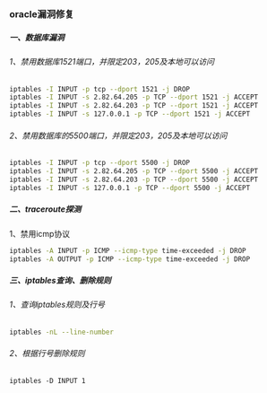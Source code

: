 ### oracle漏洞修复

##### 一、数据库漏洞

###### 1、禁用数据库1521端口，并限定203，205及本地可以访问

```bash
iptables -I INPUT -p tcp --dport 1521 -j DROP
iptables -I INPUT -s 2.82.64.205 -p TCP --dport 1521 -j ACCEPT
iptables -I INPUT -s 2.82.64.203 -p TCP --dport 1521 -j ACCEPT
iptables -I INPUT -s 127.0.0.1 -p TCP --dport 1521 -j ACCEPT
```

###### 2、禁用数据库的5500端口，并限定203，205及本地可以访问

```bash
iptables -I INPUT -p tcp --dport 5500 -j DROP
iptables -I INPUT -s 2.82.64.205 -p TCP --dport 5500 -j ACCEPT
iptables -I INPUT -s 2.82.64.203 -p TCP --dport 5500 -j ACCEPT
iptables -I INPUT -s 127.0.0.1 -p TCP --dport 5500 -j ACCEPT
```

##### 二、traceroute探测

1、禁用icmp协议

```bash
iptables -A INPUT -p ICMP --icmp-type time-exceeded -j DROP
iptables -A OUTPUT -p ICMP --icmp-type time-exceeded -j DROP
```

##### 三、iptables查询、删除规则

###### 1、查询iptables规则及行号

```bash
iptables -nL --line-number
```

###### 2、根据行号删除规则

```
iptables -D INPUT 1
```



